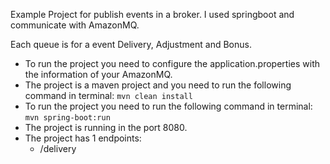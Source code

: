 Example Project for publish events in a broker.  I used springboot and communicate with AmazonMQ. 


Each queue is for a event Delivery, Adjustment and Bonus.
  - To run the project you need to configure the application.properties with the information of your AmazonMQ.
  - The project is a maven project and you need to run the following command in terminal:
  ``` mvn clean install ```
- To run the project you need to run the following command in terminal:
  ``` mvn spring-boot:run ```
- The project is running in the port 8080.
- The project has 1 endpoints:
  - /delivery
